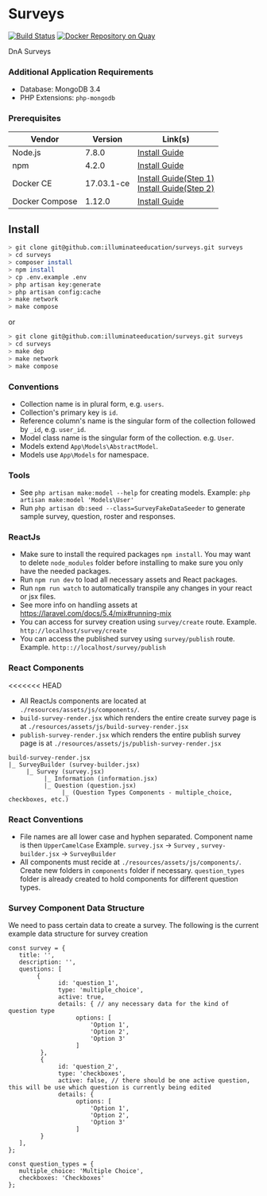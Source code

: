 # Surveys
[![Build Status](https://travis-ci.com/illuminateeducation/surveys.svg?token=HV3QNmWoiU9TqhNRL3DS&branch=master)](https://travis-ci.com/illuminateeducation/surveys)
[![Docker Repository on Quay](https://quay.io/repository/illuminateeducation/surveys/status?token=08b70eb6-cb81-43e4-a9e4-3208e0386768 "Docker Repository on Quay")](https://quay.io/repository/illuminateeducation/surveys)

DnA Surveys

### Additional Application Requirements
 * Database: MongoDB 3.4
 * PHP Extensions: `php-mongodb`

### Prerequisites

| Vendor | Version | Link(s) |
| - | - | - |
| Node.js | 7.8.0 | [ Install Guide ](https://nodejs.org/en/download/package-manager/) |
| npm | 4.2.0 | [ Install Guide ](https://docs.npmjs.com/getting-started/installing-node) |
| Docker CE | 17.03.1-ce | [ Install Guide(Step 1) ](https://docs.docker.com/engine/installation/#docker-editions) <br /> [ Install Guide(Step 2) ](https://docs.docker.com/engine/installation/linux/linux-postinstall/) |
| Docker Compose | 1.12.0 | [ Install Guide ](https://docs.docker.com/compose/install/) |

## Install
```sh
> git clone git@github.com:illuminateeducation/surveys.git surveys
> cd surveys
> composer install
> npm install
> cp .env.example .env 
> php artisan key:generate
> php artisan config:cache
> make network
> make compose
```
or
```sh
> git clone git@github.com:illuminateeducation/surveys.git surveys
> cd surveys
> make dep
> make network
> make compose
```

### Conventions
 * Collection name is in plural form, e.g. `users`.
 * Collection's primary key is `id`.
 * Reference column's name is the singular form of the collection followed by `_id`, e.g. `user_id`.
 * Model class name is the singular form of the collection. e.g. `User`.
 * Models extend `App\Models\AbstractModel`.
 * Models use `App\Models` for namespace.
 
### Tools
* See `php artisan make:model --help` for creating models. Example: `php artisan make:model 'Models\User'`
* Run `php artisan db:seed --class=SurveyFakeDataSeeder` to generate sample survey, question, roster and responses.


### ReactJs
* Make sure to install the required packages `npm install`. You may want to delete `node_modules` folder before installing to make sure you only have the needed packages.
* Run `npm run dev` to load all necessary assets and React packages.
* Run `npm run watch` to automatically transpile any changes in your react or jsx files.
* See more info on handling assets at https://laravel.com/docs/5.4/mix#running-mix
* You can access for survey creation using `survey/create` route. Example. `http://localhost/survey/create`
* You can access the published survey using `survey/publish` route. Example. `http:://localhost/survey/publish`

### React Components
<<<<<<< HEAD
* All ReactJs components are located at `./resources/assets/js/components/`.
* `build-survey-render.jsx` which renders the entire create survey page is at `./resources/assets/js/build-survey-render.jsx`
* `publish-survey-render.jsx` which renders the entire publish survey page is at `./resources/assets/js/publish-survey-render.jsx` 

 ```
 build-survey-render.jsx
 |_ SurveyBuilder (survey-builder.jsx)
      |_ Survey (survey.jsx)
           |_ Information (information.jsx)
           |_ Question (question.jsx)
                |_ (Question Types Components - multiple_choice, checkboxes, etc.) 
 ```
 
 ### React Conventions
 * File names are all lower case and hyphen separated. Component name is then `UpperCamelCase` Example. `survey.jsx` -> `Survey` , `survey-builder.jsx` -> `SurveyBuilder`
 * All components must recide at `./resources/assets/js/components/`. Create new folders in `components` folder if necessary. `question_types` folder is already created to hold components for different question types.
 
 ### Survey Component Data Structure
 We need to pass certain data to create a survey. The following is the current example data structure for survey creation
 ``` 
const survey = {
    title: '',
    description: '',
    questions: [
         {      
               id: 'question_1',
               type: 'multiple_choice',
               active: true,
               details: { // any necessary data for the kind of question type
                    options: [
                        'Option 1',
                        'Option 2',
                        'Option 3'
                    ]        
          },
          {      
               id: 'question_2',
               type: 'checkboxes',
               active: false, // there should be one active question, this will be use which question is currently being edited
               details: {
                    options: [
                        'Option 1',
                        'Option 2',
                        'Option 3'
                    ]        
          }         
    ],
};

const question_types = {
    multiple_choice: 'Multiple Choice',
    checkboxes: 'Checkboxes'
};

 ```

